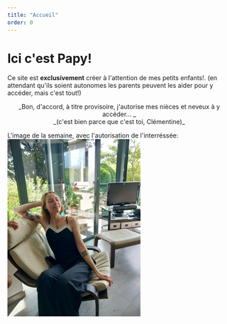 ```yaml
---
title: "Accueil"
order: 0
---
```

# Ici c'est Papy!

Ce site est **exclusivement** créer à l'attention de mes petits enfants!.
(en attendant qu'ils soient autonomes les parents peuvent les aider pour y accéder, mais c'est tout!) 
   <center>_Bon, d'accord, à titre provisoire, j'autorise mes nièces et neveux à y accéder... _</center>    
   <center>_(c'est bien parce que c'est toi, Clémentine)_</center> 

  L'image de la semaine, avec l'autorisation de l'interréssée:
![Texte décrivant l'image](/images/clem-.jpg) 